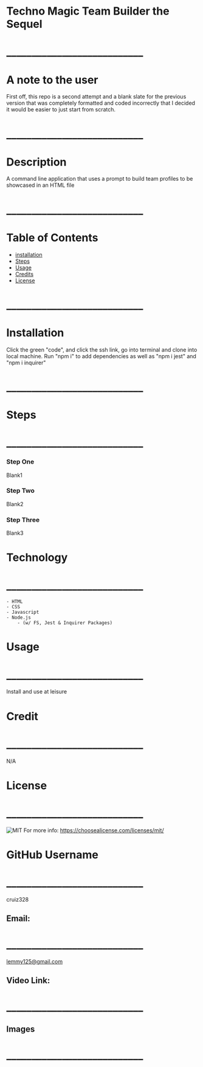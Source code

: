 # Techno Magic Team Builder the Sequel
# ___________________________
# A note to the user
  First off, this repo is a second attempt and a blank slate for the previous version that was completely formatted and coded incorrectly that I decided it would be easier to just start from scratch.
  # ___________________________
  
# Description
A command line application that uses a prompt to build team profiles to be showcased in an HTML file
# ___________________________
# Table of Contents

  
  - [installation](#installation)
  - [Steps](#steps)
  - [Usage](#usage)
  - [Credits](#credits)
  - [License](#license)
  
  # ___________________________
 # Installation
  Click the green "code", and click the ssh link, go into terminal and clone into local machine. Run "npm i" to add dependencies as well as "npm i jest" and "npm i inquirer"
# ___________________________
   # Steps
   # ___________________________
### Step One
  Blank1
### Step Two
   Blank2
### Step Three
   Blank3

# Technology 
# ___________________________
	- HTML
	- CSS
	- Javascript
	- Node.js
        - (w/ FS, Jest & Inquirer Packages)
# Usage
# ___________________________
  Install and use at leisure

# Credit
# ___________________________
 N/A 

# License
# ___________________________
 ![MIT](https://img.shields.io/static/v1?label=License&message=MIT&color=success)
 For more info: https://choosealicense.com/licenses/mit/

# GitHub Username
# ___________________________
 cruiz328 

## Email:
# ___________________________

lemmy125@gmail.com

## Video Link:
# ___________________________

## Images
# ___________________________

